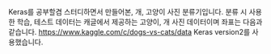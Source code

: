 Keras를 공부할겸 스터디하면서 만들어본, 개, 고양이 사진 분류기입니다.
분류 시 사용한 학습, 테스트 데이터는 캐글에서 제공하는 고양이, 개 사진 데이터이며 좌표는 다음과 같습니다.
https://www.kaggle.com/c/dogs-vs-cats/data
Keras version2를 사용했습니다.

